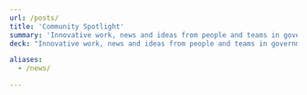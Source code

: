 ```yaml
---
url: /posts/
title: 'Community Spotlight'
summary: 'Innovative work, news and ideas from people and teams in government'
deck: "Innovative work, news and ideas from people and teams in government"

aliases:
  - /news/

---
```

